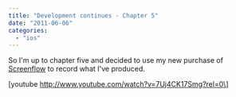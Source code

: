 ```yaml
---
title: "Development continues - Chapter 5"
date: "2011-06-06"
categories: 
  - "ios"
---
```


So I'm up to chapter five and decided to use my new purchase of [Screenflow](http://www.telestream.net/screen-flow/overview.htm) to record what I've produced.

\[youtube http://www.youtube.com/watch?v=7Uj4CK17Smg?rel=0\]
